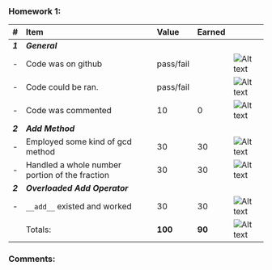 

### Homework 1:
| #       | Item                                                       | Value       | Earned   |                |
|:--------|:-----------------------------------------------------------|:------------|:---------|:---------------|
| ***1*** | ***General***                                              |             |          |                |
| -       | Code was on github                                         | pass/fail   |          | ![Alt text][1] |
| -       | Code could be ran.                                         | pass/fail   |          | ![Alt text][1] |
| -       | Code was commented                                         |    10       |    0     | ![Alt text][2] |
| ***2*** | ***Add Method***                                           |             |          |                |
| -       | Employed some kind of gcd method                           |    30       |    30    | ![Alt text][1] |
| -       | Handled a whole number portion of the fraction             |    30       |    30    | ![Alt text][1] |
| ***2*** | ***Overloaded Add Operator***                              |             |          |                |
| -       | `__add__` existed and worked                               |    30       |    30    | ![Alt text][1] |
|         | Totals:                                                    | **100**     |  **90**  | ![Alt text][3] |

### Comments:
```

```

[1]: http://f.cl.ly/items/3E231i211n2E042B1U3K/right.png  "Correct"
[2]: http://f.cl.ly/items/2X473C1Q1F2x3S1E4231/wrong.gif  "Incorrect"
[3]: http://f.cl.ly/items/1A0d2Q1J1N1u0C3g0C1s/null.gif  "Errors"
